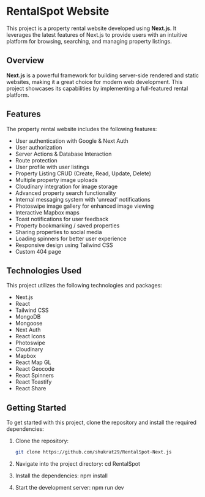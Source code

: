 # RentalSpot Website

This project is a property rental website developed using **Next.js**. It leverages the latest features of Next.js to provide users with an intuitive platform for browsing, searching, and managing property listings.

## Overview

**Next.js** is a powerful framework for building server-side rendered and static websites, making it a great choice for modern web development. This project showcases its capabilities by implementing a full-featured rental platform.

## Features

The property rental website includes the following features:

- User authentication with Google & Next Auth
- User authorization
- Server Actions & Database Interaction
- Route protection
- User profile with user listings
- Property Listing CRUD (Create, Read, Update, Delete)
- Multiple property image uploads
- Cloudinary integration for image storage
- Advanced property search functionality
- Internal messaging system with 'unread' notifications
- Photoswipe image gallery for enhanced image viewing
- Interactive Mapbox maps
- Toast notifications for user feedback
- Property bookmarking / saved properties
- Sharing properties to social media
- Loading spinners for better user experience
- Responsive design using Tailwind CSS
- Custom 404 page

## Technologies Used

This project utilizes the following technologies and packages:

- Next.js
- React
- Tailwind CSS
- MongoDB
- Mongoose
- Next Auth
- React Icons
- Photoswipe
- Cloudinary
- Mapbox
- React Map GL
- React Geocode
- React Spinners
- React Toastify
- React Share

## Getting Started

To get started with this project, clone the repository and install the required dependencies:

1. Clone the repository:
   ```bash
   git clone https://github.com/shukrat29/RentalSpot-Next.js
   ```
2. Navigate into the project directory:
   cd RentalSpot

3. Install the dependencies:
   npm install

4. Start the development server:
   npm run dev

